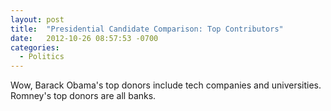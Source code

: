 ```yaml
---
layout: post
title:  "Presidential Candidate Comparison: Top Contributors"
date:   2012-10-26 08:57:53 -0700
categories:
  - Politics
---
```


Wow, Barack Obama's top donors include tech companies and universities. Romney's top donors are all banks.
